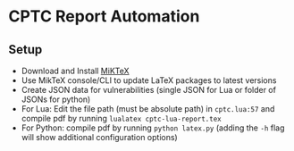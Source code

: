 # CPTC Report Automation

## Setup
- Download and Install [MiKTeX](https://miktex.org/)
- Use MikTeX console/CLI to update LaTeX packages to latest versions
- Create JSON data for vulnerabilities (single JSON for Lua or folder of JSONs for python)
- For Lua: Edit the file path (must be absolute path) in `cptc.lua:57` and compile pdf by running `lualatex cptc-lua-report.tex`
- For Python: compile pdf by running `python latex.py` (adding the `-h` flag will show additional configuration options)